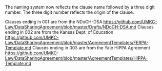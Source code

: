The naming system now reflects the clause name followed by a three digit number. The three digit number reflects the origin of the clause.

Clauses ending in 001 are from the NDoCH-DSA https://github.com/UMKC-Law/DataSharingAgreement/blob/master/Drafts/NDoCH-DSA.md
Clauses ending in 002 are from the Kansas Dept. of Education https://github.com/UMKC-Law/DataSharingAgreement/blob/master/AgreementTemplates/FERPA-Template.md
Clauses ending in 003 are from the Yale HIPPA Agreement https://github.com/UMKC-Law/DataSharingAgreement/blob/master/AgreementTemplates/HIPPA-Template.md
